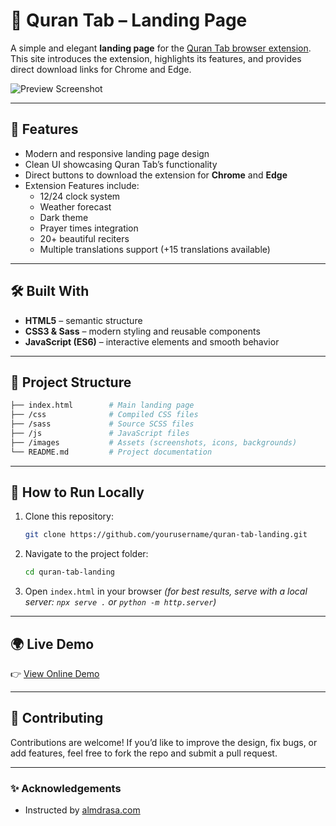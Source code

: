 
# 📖 Quran Tab – Landing Page

A simple and elegant **landing page** for the [Quran Tab browser extension](https://qurantab.com).  
This site introduces the extension, highlights its features, and provides direct download links for Chrome and Edge.

![Preview Screenshot](./screenshot.png)

---

## 🚀 Features

- Modern and responsive landing page design  
- Clean UI showcasing Quran Tab’s functionality  
- Direct buttons to download the extension for **Chrome** and **Edge**  
- Extension Features include:
  - 12/24 clock system
  - Weather forecast
  - Dark theme
  - Prayer times integration
  - 20+ beautiful reciters
  - Multiple translations support (+15 translations available)

---

## 🛠️ Built With

- **HTML5** – semantic structure  
- **CSS3 & Sass** – modern styling and reusable components  
- **JavaScript (ES6)** – interactive elements and smooth behavior  

---

## 📂 Project Structure

```bash
├── index.html        # Main landing page
├── /css              # Compiled CSS files
├── /sass             # Source SCSS files
├── /js               # JavaScript files
├── /images           # Assets (screenshots, icons, backgrounds)
└── README.md         # Project documentation
````

---

## 🔧 How to Run Locally

1. Clone this repository:

   ```bash
   git clone https://github.com/yourusername/quran-tab-landing.git
   ```
2. Navigate to the project folder:

   ```bash
   cd quran-tab-landing
   ```
3. Open `index.html` in your browser
   *(for best results, serve with a local server: `npx serve .` or `python -m http.server`)*

---

## 🌍 Live Demo

👉 [View Online Demo](https://yourusername.github.io/quran-tab-landing/)

---

## 🤝 Contributing

Contributions are welcome!
If you’d like to improve the design, fix bugs, or add features, feel free to fork the repo and submit a pull request.

---

### ✨ Acknowledgements

* Instructed by [almdrasa.com](https://almdrasa.com/?srsltid=AfmBOoq3b5z-4WOFb2eGxPfihotnY_9o2R6RGIPozGjctbwVtn8OiY9u)




